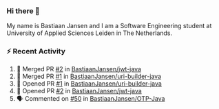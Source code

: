 ### Hi there 👋

My name is Bastiaan Jansen and I am a Software Engineering student at University of Applied Sciences Leiden in The Netherlands. 

### ⚡ Recent Activity
<!--START_SECTION:activity-->
1. 🎉 Merged PR [#2](https://github.com/BastiaanJansen/jwt-java/pull/2) in [BastiaanJansen/jwt-java](https://github.com/BastiaanJansen/jwt-java)
2. 🎉 Merged PR [#1](https://github.com/BastiaanJansen/uri-builder-java/pull/1) in [BastiaanJansen/uri-builder-java](https://github.com/BastiaanJansen/uri-builder-java)
3. 💪 Opened PR [#1](https://github.com/BastiaanJansen/uri-builder-java/pull/1) in [BastiaanJansen/uri-builder-java](https://github.com/BastiaanJansen/uri-builder-java)
4. 💪 Opened PR [#2](https://github.com/BastiaanJansen/jwt-java/pull/2) in [BastiaanJansen/jwt-java](https://github.com/BastiaanJansen/jwt-java)
5. 🗣 Commented on [#50](https://github.com/BastiaanJansen/OTP-Java/issues/50) in [BastiaanJansen/OTP-Java](https://github.com/BastiaanJansen/OTP-Java)
<!--END_SECTION:activity-->

<!--
**BastiaanJansen/BastiaanJansen** is a ✨ _special_ ✨ repository because its `README.md` (this file) appears on your GitHub profile.

Here are some ideas to get you started:

- 🔭 I’m currently working on ...
- 🌱 I’m currently learning ...
- 👯 I’m looking to collaborate on ...
- 🤔 I’m looking for help with ...
- 💬 Ask me about ...
- 📫 How to reach me: ...
- 😄 Pronouns: ...
- ⚡ Fun fact: ...
-->
